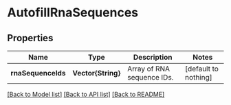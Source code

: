 # AutofillRnaSequences


## Properties
Name | Type | Description | Notes
------------ | ------------- | ------------- | -------------
**rnaSequenceIds** | **Vector{String}** | Array of RNA sequence IDs. | [default to nothing]


[[Back to Model list]](../README.md#models) [[Back to API list]](../README.md#api-endpoints) [[Back to README]](../README.md)


